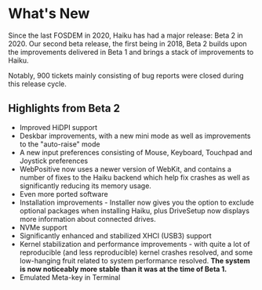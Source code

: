 # What's New

Since the last FOSDEM in 2020, Haiku has had a major release: Beta 2 in 2020. Our second beta release, the first being in 2018, Beta 2 builds upon the improvements delivered in Beta 1 and brings a stack of improvements to Haiku.

Notably, 900 tickets mainly consisting of bug reports were closed during this release cycle.

## Highlights from Beta 2

- Improved HiDPI support
- Deskbar improvements, with a new mini mode as well as improvements to the "auto-raise" mode
- A new input preferences consisting of Mouse, Keyboard, Touchpad and Joystick preferences
- WebPositive now uses a newer version of WebKit, and contains a number of fixes to the Haiku backend which help fix crashes as well as significantly reducing its memory usage.
- Even more ported software
- Installation improvements - Installer now gives you the option to exclude optional packages when installing Haiku, plus DriveSetup now displays more information about connected drives.
- NVMe support
- Significantly enhanced and stabilized XHCI (USB3) support
- Kernel stabilization and performance improvements - with quite a lot of reproducible (and less reproducible) kernel crashes resolved, and some low-hanging fruit related to system performance resolved. **The system is now noticeably more stable than it was at the time of Beta 1.**
- Emulated Meta-key in Terminal